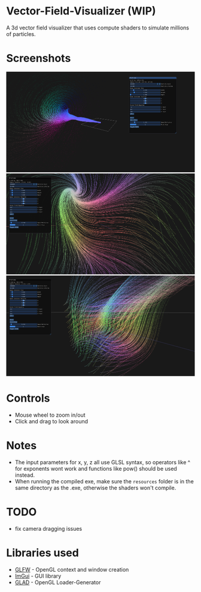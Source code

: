 # Vector-Field-Visualizer (WIP)
A 3d vector field visualizer that uses compute shaders to simulate millions of particles.

# Screenshots
![](./screenshots/spiral.png)
![](./screenshots/spiral2.png)
![](./screenshots/cube.png)

# Controls
- Mouse wheel to zoom in/out
- Click and drag to look around

# Notes
- The input parameters for x, y, z all use GLSL syntax, so operators like ^ for exponents wont work and functions like pow() should be used instead.
- When running the compiled exe, make sure the `resources` folder is in the same directory as the .exe, otherwise the shaders won't compile.


# TODO
- fix camera dragging issues


# Libraries used
* [GLFW](https://www.glfw.org/) - OpenGL context and window creation
* [ImGui](https://github.com/ocornut/imgui) - GUI library
* [GLAD](https://github.com/Dav1dde/glad) - OpenGL Loader-Generator
